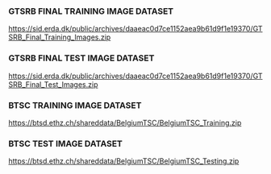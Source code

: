 ### GTSRB FINAL TRAINING IMAGE DATASET

https://sid.erda.dk/public/archives/daaeac0d7ce1152aea9b61d9f1e19370/GTSRB_Final_Training_Images.zip


### GTSRB FINAL TEST IMAGE DATASET

https://sid.erda.dk/public/archives/daaeac0d7ce1152aea9b61d9f1e19370/GTSRB_Final_Test_Images.zip


### BTSC TRAINING IMAGE DATASET

https://btsd.ethz.ch/shareddata/BelgiumTSC/BelgiumTSC_Training.zip


### BTSC TEST IMAGE DATASET

https://btsd.ethz.ch/shareddata/BelgiumTSC/BelgiumTSC_Testing.zip
